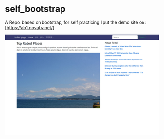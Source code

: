 # self_bootstrap
A Repo. based on bootstrap, for self practicing
I put the demo site on : [https://ab1.novatw.net/]

![alt text](https://github.com/nova1987a/nova1987a.github.io/blob/main/demo_snap.jpg)

